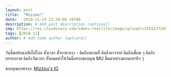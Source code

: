 ```yaml
---
layout: post
title:  "Mizzou!"
date:   2018-11-14 23:29:08 +0700
description: # Add post description (optional)
img: https://res.cloudinary.com/sdees-reallife/image/upload/v1555237296/mizzou.jpg # Add image post (optional)
tags: [2018-11]
author: # Add name author (optional)
---
```

วันนี้ขอย้อนกลับไปไกล ทั้งเวลา ทั้งระยะทาง - คิดถึงสถานที่ คิดถึงอาจารย์ คิดถึงเพื่อน ๆ คิดถึงบรรยากาศ คิดถึงวันเวลา ทั้งหมดทำให้วันนี้อยากขอบคุณ MU ขึ้นมาอย่างมากมายจริง ๆ

ขอบคุณภาพจาก: [Mizzou's IG](https://www.instagram.com/mizzou/)

